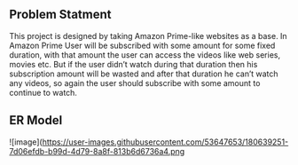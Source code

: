 ## Problem Statment
This project is designed by taking Amazon Prime-like websites as a base. In Amazon Prime User will be subscribed with some amount for some fixed duration, with that amount the user can access the videos like web series, movies etc. But if the user didn’t watch during that duration then his subscription amount will be wasted and after that duration he can’t watch any videos, so again the user should subscribe with some amount to continue to watch. 

## ER Model 

![image](https://user-images.githubusercontent.com/53647653/180639251-7d06efdb-b99d-4d79-8a8f-813b6d6736a4.png
